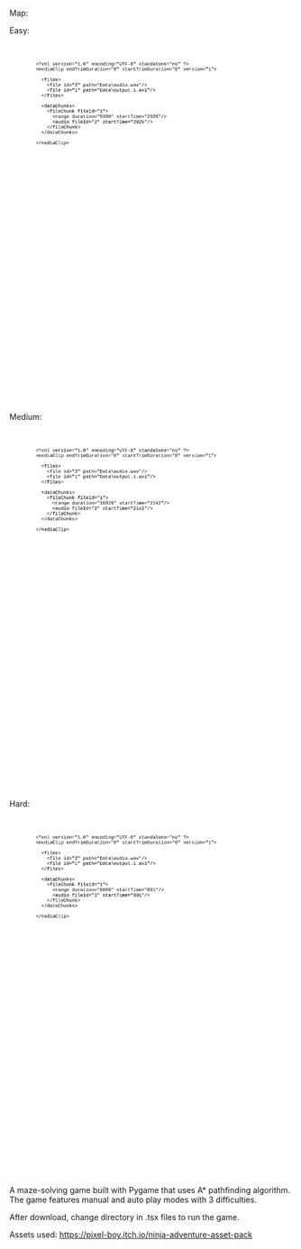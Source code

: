 Map: 

Easy: 
![Easy Map](./easy.gif)

Medium: 
![Medium Map](./medium.gif)

Hard: 
![Hard Map](./hard.gif)

A maze-solving game built with Pygame that uses A* pathfinding algorithm. The game features manual and auto play modes with 3 difficulties.

After download, change directory in .tsx files to run the game.

Assets used: https://pixel-boy.itch.io/ninja-adventure-asset-pack

